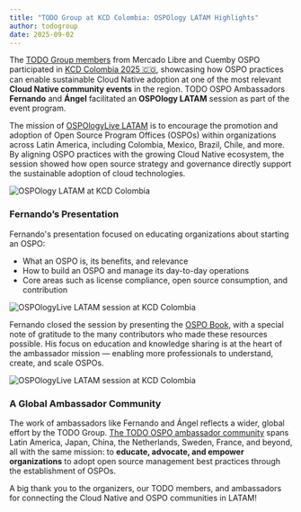 ```yaml
---
title: "TODO Group at KCD Colombia: OSPOlogy LATAM Highlights"
author: todogroup
date: 2025-09-02
---
```


The [TODO Group members](https://todogroup.org/about/members/) from Mercado Libre and Cuemby OSPO participated in [KCD Colombia 2025 🇨🇴](https://community.cncf.io/events/details/cncf-kcd-colombia-presents-kcd-colombia-2025/), showcasing how OSPO practices can enable sustainable Cloud Native adoption at one of the most relevant **Cloud Native community events** in the region. TODO OSPO Ambassadors **Fernando** and **Ángel** facilitated an **OSPOlogy LATAM** session as part of the event program.  

The mission of [OSPOlogyLive LATAM](https://community.linuxfoundation.org/ospo-latam-meetups/) is to encourage the promotion and adoption of Open Source Program Offices (OSPOs) within organizations across Latin America, including Colombia, Mexico, Brazil, Chile, and more. By aligning OSPO practices with the growing Cloud Native ecosystem, the session showed how open source strategy and governance directly support the sustainable adoption of cloud technologies.  

![OSPOlogy LATAM at KCD Colombia](https://github.com/user-attachments/assets/47d8250d-cc2f-4e22-bea3-5755aa59ba85)

### Fernando’s Presentation  

Fernando's presentation focused on educating organizations about starting an OSPO:  

- What an OSPO is, its benefits, and relevance  
- How to build an OSPO and manage its day-to-day operations  
- Core areas such as license compliance, open source consumption, and contribution

![OSPOlogyLive LATAM session at KCD Colombia](https://github.com/user-attachments/assets/7c7ed3f3-d9d5-493e-9b21-758e61eee9e8) 

Fernando closed the session by presenting the [OSPO Book](https://ospobook.todogroup.org/), with a special note of gratitude to the many contributors who made these resources possible. His focus on education and knowledge sharing is at the heart of the ambassador mission — enabling more professionals to understand, create, and scale OSPOs.  

![OSPOlogyLive LATAM session at KCD Colombia](https://github.com/user-attachments/assets/d64386f3-7c63-448d-9790-c09a85e2fab3) 

### A Global Ambassador Community  

The work of ambassadors like Fernando and Ángel reflects a wider, global effort by the TODO Group. [The TODO OSPO ambassador community](https://todogroup.org/community/ambassadors/) spans Latin America, Japan, China, the Netherlands, Sweden, France, and beyond, all with the same mission: to **educate, advocate, and empower organizations** to adopt open source management best practices through the establishment of OSPOs.  

A big thank you to the organizers, our TODO members, and ambassadors for connecting the Cloud Native and OSPO communities in LATAM!  
